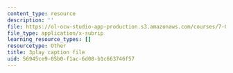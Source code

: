 ```yaml
---
content_type: resource
description: ''
file: https://ol-ocw-studio-app-production.s3.amazonaws.com/courses/7-01sc-fundamentals-of-biology-fall-2011/56945ce905b0f1ac6d08b1c663746f57_CT9lYy6qSfg.srt
file_type: application/x-subrip
learning_resource_types: []
resourcetype: Other
title: 3play caption file
uid: 56945ce9-05b0-f1ac-6d08-b1c663746f57
---
```

